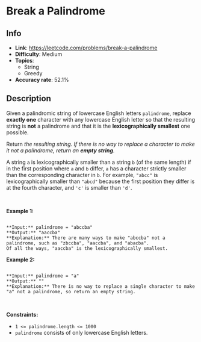 # Break a Palindrome

## Info  
- **Link**: https://leetcode.com/problems/break-a-palindrome
- **Difficulty**: Medium  
- **Topics**:   
    - String
    - Greedy
- **Accuracy rate**: 52.1%  

## Description  
    
Given a palindromic string of lowercase English letters `palindrome`, replace **exactly one** character with any lowercase English letter so that the resulting string is **not** a palindrome and that it is the **lexicographically smallest** one possible.


Return *the resulting string. If there is no way to replace a character to make it not a palindrome, return an **empty string**.*


A string `a` is lexicographically smaller than a string `b` (of the same length) if in the first position where `a` and `b` differ, `a` has a character strictly smaller than the corresponding character in `b`. For example, `"abcc"` is lexicographically smaller than `"abcd"` because the first position they differ is at the fourth character, and `'c'` is smaller than `'d'`.


 


**Example 1:**



```

**Input:** palindrome = "abccba"
**Output:** "aaccba"
**Explanation:** There are many ways to make "abccba" not a palindrome, such as "zbccba", "aaccba", and "abacba".
Of all the ways, "aaccba" is the lexicographically smallest.

```

**Example 2:**



```

**Input:** palindrome = "a"
**Output:** ""
**Explanation:** There is no way to replace a single character to make "a" not a palindrome, so return an empty string.

```

 


**Constraints:**


* `1 <= palindrome.length <= 1000`
* `palindrome` consists of only lowercase English letters.


  
    
